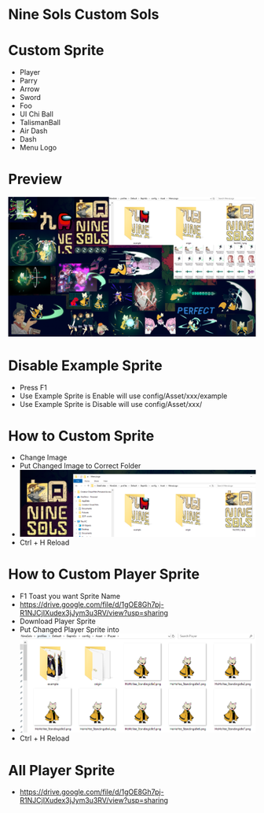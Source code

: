 # Nine Sols Custom Sols

# Custom Sprite
- Player
- Parry
- Arrow
- Sword
- Foo
- UI Chi Ball
- TalismanBall
- Air Dash
- Dash
- Menu Logo

# Preview
![](https://github.com/asd9176506911298/NineSols-CustomSols/blob/Optimized/Source/img/CustomSolsPreview.png?raw=true)

# Disable Example Sprite
- Press F1
- Use Example Sprite is Enable will use config/Asset/xxx/example
- Use Example Sprite is Disable will use config/Asset/xxx/

# How to Custom Sprite
- Change Image
- Put Changed Image to Correct Folder
- ![](https://github.com/asd9176506911298/NineSols-CustomSols/blob/Optimized/Source/img/LogoExample.png?raw=true)
- Ctrl + H Reload

# How to Custom Player Sprite
- F1 Toast you want Sprite Name
- https://drive.google.com/file/d/1gOE8Gh7pj-R1NJCjIXudex3jJym3u3RV/view?usp=sharing
- Download Player Sprite
- Put Changed Player Sprite into 
- ![](https://github.com/asd9176506911298/NineSols-CustomSols/blob/Optimized/Source/img/PlayerExample.png?raw=true)
- Ctrl + H Reload

# All Player Sprite
- https://drive.google.com/file/d/1gOE8Gh7pj-R1NJCjIXudex3jJym3u3RV/view?usp=sharing
